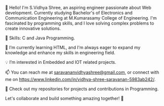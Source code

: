 👋 Hello! I'm S.Vidhya Shree, an aspiring engineer passionate about Web development. Currently studying Bachelor's of Electronics and Communication Engineering at M.Kumarasamy College of Engineering. I'm fascinated by programming skills, and I love solving complex problems to create innovative solutions.

🔧 Skills: C and Java Programming.

🌱 I’m currently learning HTML, and I'm always eager to expand my knowledge and enhance my skills in engineering field.

💡 I’m interested in Embedded and IOT related projects.

📫 You can reach me at saravananvidhyashree@gmail.com, or connect with me on https://www.linkedin.com/in/vidhya-shree-saravanan-5983ab242/.

🚀 Check out my repositories for projects and contributions in Programming.

Let's collaborate and build something amazing together! 💪
